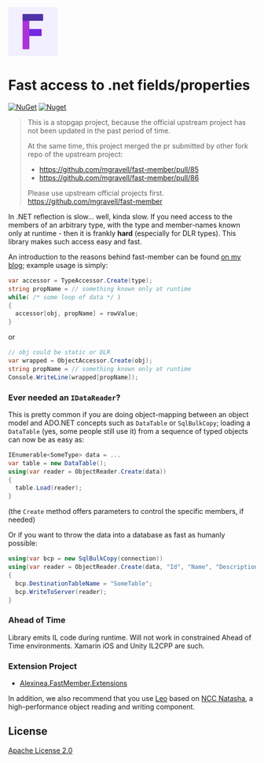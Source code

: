 <p>
    <a href="https://alexinea.com" target="_blank" title="FastMember">
        <img width="100" src="logo.png" />
    </a>
</p>

# Fast access to .net fields/properties

[![NuGet](https://img.shields.io/nuget/v/Alexinea.FastMember.svg)](https://nuget.org/packages/Alexinea.FastMember) 
[![Nuget](https://img.shields.io/nuget/dt/Alexinea.FastMember.svg)](https://nuget.org/packages/Alexinea.FastMember)

> This is a stopgap project, because the official upstream project has not been updated in the past period of time.
>
> At the same time, this project merged the pr submitted by other fork repo of the upstream project:
> - https://github.com/mgravell/fast-member/pull/85
> - https://github.com/mgravell/fast-member/pull/86
> 
> Please use upstream official projects first. https://github.com/mgravell/fast-member

In .NET reflection is slow... well, kinda slow. If you need access to the members of an arbitrary type, with the type and member-names known only at runtime - then it is frankly **hard** (especially for DLR types). This library makes such access easy and fast.

An introduction to the reasons behind fast-member can be found <a href="http://marcgravell.blogspot.com/2012/01/playing-with-your-member.html" target="_blank">on my blog</a>; example usage is simply:

```csharp
var accessor = TypeAccessor.Create(type); 
string propName = // something known only at runtime 
while( /* some loop of data */ )
{ 
  accessor[obj, propName] = rowValue; 
}
```
or
```csharp
// obj could be static or DLR 
var wrapped = ObjectAccessor.Create(obj);
string propName = // something known only at runtime 
Console.WriteLine(wrapped[propName]);
```
### Ever needed an `IDataReader`?

This is pretty common if you are doing object-mapping between an object model and ADO.NET concepts such as `DataTable` or `SqlBulkCopy`; loading a `DataTable` (yes, some people still use it) from a sequence of typed objects can now be as easy as:
```csharp
IEnumerable<SomeType> data = ... 
var table = new DataTable(); 
using(var reader = ObjectReader.Create(data)) 
{ 
  table.Load(reader); 
}
```
(the `Create` method offers parameters to control the specific members, if needed)

Or if you want to throw the data into a database as fast as humanly possible:
```csharp
using(var bcp = new SqlBulkCopy(connection)) 
using(var reader = ObjectReader.Create(data, "Id", "Name", "Description")) 
{ 
  bcp.DestinationTableName = "SomeTable"; 
  bcp.WriteToServer(reader); 
}
```

### Ahead of Time
Library emits IL code during runtime. Will not work in constrained Ahead of Time environments. Xamarin iOS and Unity IL2CPP are such.


### Extension Project

- [Alexinea.FastMember.Extensions](https://github.com/alexinea/alexinea-fast-member-extensions)

In addition, we also recommend that you use [Leo](https://github.com/night-moon-studio/leo) based on [NCC Natasha](https://github.com/dotnetcore/Natasha), a high-performance object reading and writing component.

## License

[Apache License 2.0](LICENSE)